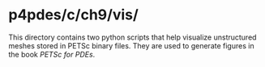 p4pdes/c/ch9/vis/
=================

This directory contains two python scripts that help visualize unstructured
meshes stored in PETSc binary files.  They are used to generate figures in the
book _PETSc for PDEs_.

